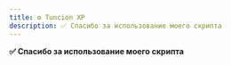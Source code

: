 ```yaml
---
title: ⚙️ Tuncion XP
description: ✅ Спасибо за использование моего скрипта
---
```


**✅ Спасибо за использование моего скрипта**